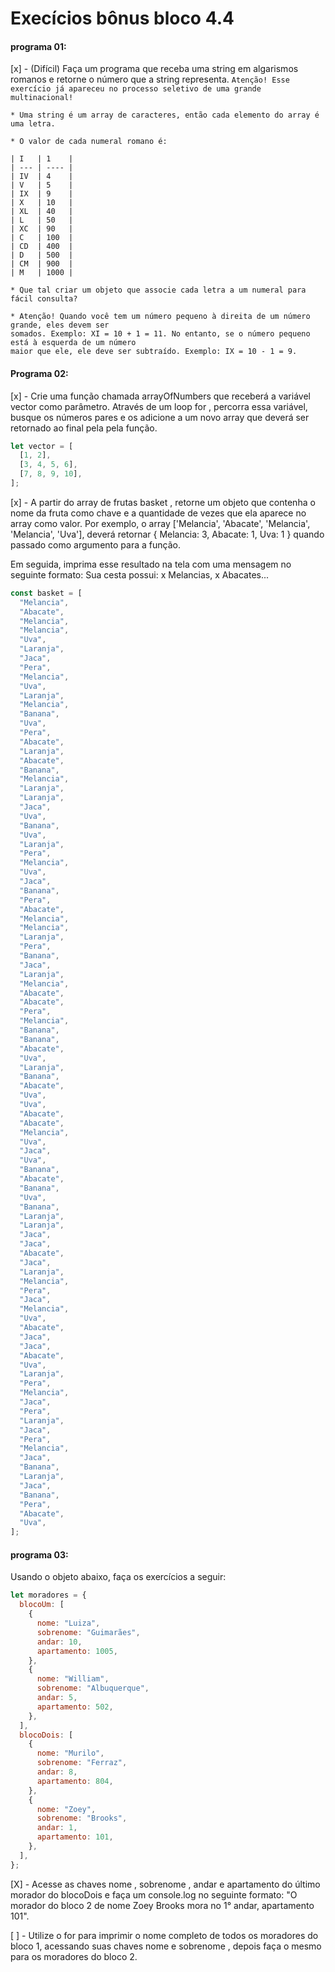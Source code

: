 # Execícios bônus bloco 4.4

#### programa 01:

[x] - (Difícil) Faça um programa que receba uma string em algarismos romanos e retorne o número
que a string representa. `Atenção! Esse exercício já apareceu no processo seletivo de uma grande multinacional!`

    * Uma string é um array de caracteres, então cada elemento do array é uma letra.

    * O valor de cada numeral romano é:

```
| I   | 1    |
| --- | ---- |
| IV  | 4    |
| V   | 5    |
| IX  | 9    |
| X   | 10   |
| XL  | 40   |
| L   | 50   |
| XC  | 90   |
| C   | 100  |
| CD  | 400  |
| D   | 500  |
| CM  | 900  |
| M   | 1000 |
```

    * Que tal criar um objeto que associe cada letra a um numeral para fácil consulta?

    * Atenção! Quando você tem um número pequeno à direita de um número grande, eles devem ser
    somados. Exemplo: XI = 10 + 1 = 11. No entanto, se o número pequeno está à esquerda de um número
    maior que ele, ele deve ser subtraído. Exemplo: IX = 10 - 1 = 9.

#### Programa 02:

[x] - Crie uma função chamada arrayOfNumbers que receberá a variável vector como parâmetro. Através
de um loop for , percorra essa variável, busque os números pares e os adicione a um novo array que
deverá ser retornado ao final pela pela função.

```js
let vector = [
  [1, 2],
  [3, 4, 5, 6],
  [7, 8, 9, 10],
];
```

[x] - A partir do array de frutas basket , retorne um objeto que contenha o nome da fruta como
chave e a quantidade de vezes que ela aparece no array como valor. Por exemplo, o array ['Melancia',
'Abacate', 'Melancia', 'Melancia', 'Uva'], deverá retornar { Melancia: 3, Abacate: 1, Uva: 1 }
quando passado como argumento para a função.

Em seguida, imprima esse resultado na tela com uma mensagem no seguinte formato: Sua cesta possui: x
Melancias, x Abacates...

```js
const basket = [
  "Melancia",
  "Abacate",
  "Melancia",
  "Melancia",
  "Uva",
  "Laranja",
  "Jaca",
  "Pera",
  "Melancia",
  "Uva",
  "Laranja",
  "Melancia",
  "Banana",
  "Uva",
  "Pera",
  "Abacate",
  "Laranja",
  "Abacate",
  "Banana",
  "Melancia",
  "Laranja",
  "Laranja",
  "Jaca",
  "Uva",
  "Banana",
  "Uva",
  "Laranja",
  "Pera",
  "Melancia",
  "Uva",
  "Jaca",
  "Banana",
  "Pera",
  "Abacate",
  "Melancia",
  "Melancia",
  "Laranja",
  "Pera",
  "Banana",
  "Jaca",
  "Laranja",
  "Melancia",
  "Abacate",
  "Abacate",
  "Pera",
  "Melancia",
  "Banana",
  "Banana",
  "Abacate",
  "Uva",
  "Laranja",
  "Banana",
  "Abacate",
  "Uva",
  "Uva",
  "Abacate",
  "Abacate",
  "Melancia",
  "Uva",
  "Jaca",
  "Uva",
  "Banana",
  "Abacate",
  "Banana",
  "Uva",
  "Banana",
  "Laranja",
  "Laranja",
  "Jaca",
  "Jaca",
  "Abacate",
  "Jaca",
  "Laranja",
  "Melancia",
  "Pera",
  "Jaca",
  "Melancia",
  "Uva",
  "Abacate",
  "Jaca",
  "Jaca",
  "Abacate",
  "Uva",
  "Laranja",
  "Pera",
  "Melancia",
  "Jaca",
  "Pera",
  "Laranja",
  "Jaca",
  "Pera",
  "Melancia",
  "Jaca",
  "Banana",
  "Laranja",
  "Jaca",
  "Banana",
  "Pera",
  "Abacate",
  "Uva",
];
```

#### programa 03:

Usando o objeto abaixo, faça os exercícios a seguir:

```js
let moradores = {
  blocoUm: [
    {
      nome: "Luiza",
      sobrenome: "Guimarães",
      andar: 10,
      apartamento: 1005,
    },
    {
      nome: "William",
      sobrenome: "Albuquerque",
      andar: 5,
      apartamento: 502,
    },
  ],
  blocoDois: [
    {
      nome: "Murilo",
      sobrenome: "Ferraz",
      andar: 8,
      apartamento: 804,
    },
    {
      nome: "Zoey",
      sobrenome: "Brooks",
      andar: 1,
      apartamento: 101,
    },
  ],
};
```

  [X] - Acesse as chaves nome , sobrenome , andar e apartamento do último morador do blocoDois e faça 
  um console.log no seguinte formato: "O morador do bloco 2 de nome Zoey Brooks mora no 1° andar, 
  apartamento 101".

  [ ] - Utilize o for para imprimir o nome completo de todos os moradores do bloco 1, acessando suas 
  chaves nome e sobrenome , depois faça o mesmo para os moradores do bloco 2.
